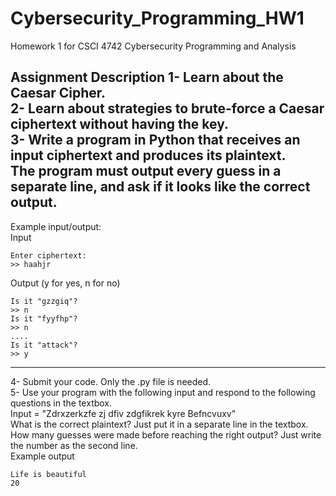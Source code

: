 # Cybersecurity_Programming_HW1
Homework 1 for CSCI 4742 Cybersecurity Programming and Analysis  

**Assignment Description**
1- Learn about the Caesar Cipher.  
2- Learn about strategies to brute-force a Caesar ciphertext without having the key.  
3- Write a program in Python that receives an input ciphertext and produces its plaintext.   
The program must output every guess in a separate line, and ask if it looks like the correct output.
-----
Example input/output:  
Input  
```
Enter ciphertext: 
>> haahjr
```
Output (y for yes, n for no)
```
Is it "gzzgiq"?
>> n
Is it "fyyfhp"?
>> n
....
Is it "attack"?
>> y
```
------
4- Submit your code. Only the .py file is needed.  
5- Use your program with the following input and respond to the following questions in the textbox.  
Input = "Zdrxzerkzfe zj dfiv zdgfikrek kyre Befncvuxv"  
What is the correct plaintext? Just put it in a separate line in the textbox.  
How many guesses were made before reaching the right output? Just write the number as the second line.  
Example output
```
Life is beautiful
20
```
